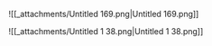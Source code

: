 ![[_attachments/Untitled 169.png|Untitled 169.png]]

![[_attachments/Untitled 1 38.png|Untitled 1 38.png]]